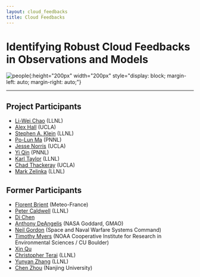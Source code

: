 ```yaml
--- 
layout: cloud_feedbacks 
title: Cloud Feedbacks 
---
```

# Identifying Robust Cloud Feedbacks in Observations and Models 

![people]({{site.baseurl}}/projects/cloud_feedbacks/people.svg){:height="200px" width="200px" style="display: block; margin-left: auto; margin-right: auto;"}

---
## Project Participants

* [Li-Wei Chao](https://www.linkedin.com/in/li-wei-chao-vivian) (LLNL) 
* [Alex Hall](https://dept.atmos.ucla.edu/alexhall) (UCLA)
* [Stephen A. Klein](#) (LLNL)
* [Po-Lun Ma](https://www.pnnl.gov/science/staff/staff_info.asp?staff_num=7579) (PNNL) 
* [Jesse Norris](https://dept.atmos.ucla.edu/alexhall/people/jesse-norris) (UCLA) 
* [Yi Qin](https://www.pnnl.gov/science/staff/staff_info.asp?staff_num=11555) (PNNL) 
* [Karl Taylor](https://pcmdi.llnl.gov/staff/taylor/karlcv.html) (LLNL) 
* [Chad Thackeray](https://www.ioes.ucla.edu/person/chad-thackeray/) (UCLA) 
* [Mark Zelinka](https://mzelinka.github.io) (LLNL) 

## Former Participants

* [Florent Brient](http://www.umr-cnrm.fr/spip.php?article1046&lang=fr) (Meteo-France)  
* [Peter Caldwell](https://pcmdi.llnl.gov/staff/caldwell/index.html) (LLNL)
* [Di Chen](https://scholar.google.com/citations?hl=en&user=s9OnuRMAAAAJ) 
* [Anthony DeAngelis](https://scholar.google.com/citations?user=pzDevCsAAAAJ&hl=en) (NASA Goddard, GMAO) 
* [Neil Gordon](https://www.linkedin.com/in/neildgordon/) (Space and Naval Warfare Systems Command) 
* [Timothy Myers](https://sites.google.com/site/myerstimothy/) (NOAA Cooperative Institute for Research in Environmental Sciences / CU Boulder) 
* [Xin Qu](https://scholar.google.com/citations?user=48Cp-LoAAAAJ&hl=en)
* [Christopher Terai](https://scholar.google.com/citations?user=jHE9srIAAAAJ&hl=en) (LLNL) 
* [Yunyan Zhang](https://pls.llnl.gov/people/staff-bios/aeed/zhang-y) (LLNL) 
* [Chen Zhou](https://scholar.google.com/citations?user=Ot_6YukAAAAJ&hl=en) (Nanjing University)
